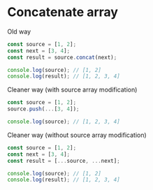 # Concatenate array

Old way
```js
const source = [1, 2];
const next = [3, 4];
const result = source.concat(next);

console.log(source); // [1, 2]
console.log(result); // [1, 2, 3, 4]
```

Cleaner way (with source array modification)
```js
const source = [1, 2];
source.push(...[3, 4]);

console.log(source); // [1, 2, 3, 4]
```

Cleaner way (without source array modification)
```js
const source = [1, 2];
const next = [3, 4];
const result = [...source, ...next];

console.log(source); // [1, 2]
console.log(result); // [1, 2, 3, 4]
```
